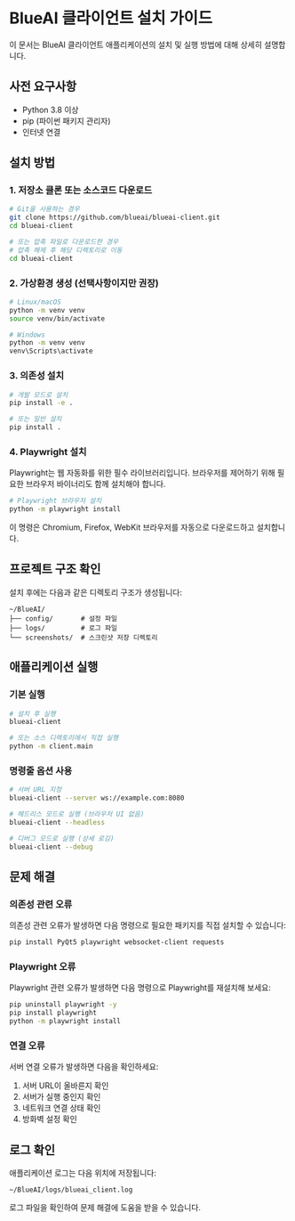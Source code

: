 # BlueAI 클라이언트 설치 가이드

이 문서는 BlueAI 클라이언트 애플리케이션의 설치 및 실행 방법에 대해 상세히 설명합니다.

## 사전 요구사항

- Python 3.8 이상
- pip (파이썬 패키지 관리자)
- 인터넷 연결

## 설치 방법

### 1. 저장소 클론 또는 소스코드 다운로드

```bash
# Git을 사용하는 경우
git clone https://github.com/blueai/blueai-client.git
cd blueai-client

# 또는 압축 파일로 다운로드한 경우
# 압축 해제 후 해당 디렉토리로 이동
cd blueai-client
```

### 2. 가상환경 생성 (선택사항이지만 권장)

```bash
# Linux/macOS
python -m venv venv
source venv/bin/activate

# Windows
python -m venv venv
venv\Scripts\activate
```

### 3. 의존성 설치

```bash
# 개발 모드로 설치
pip install -e .

# 또는 일반 설치
pip install .
```

### 4. Playwright 설치

Playwright는 웹 자동화를 위한 필수 라이브러리입니다. 
브라우저를 제어하기 위해 필요한 브라우저 바이너리도 함께 설치해야 합니다.

```bash
# Playwright 브라우저 설치
python -m playwright install
```

이 명령은 Chromium, Firefox, WebKit 브라우저를 자동으로 다운로드하고 설치합니다.

## 프로젝트 구조 확인

설치 후에는 다음과 같은 디렉토리 구조가 생성됩니다:

```
~/BlueAI/
├── config/       # 설정 파일
├── logs/         # 로그 파일
└── screenshots/  # 스크린샷 저장 디렉토리
```

## 애플리케이션 실행

### 기본 실행

```bash
# 설치 후 실행
blueai-client

# 또는 소스 디렉토리에서 직접 실행
python -m client.main
```

### 명령줄 옵션 사용

```bash
# 서버 URL 지정
blueai-client --server ws://example.com:8080

# 헤드리스 모드로 실행 (브라우저 UI 없음)
blueai-client --headless

# 디버그 모드로 실행 (상세 로깅)
blueai-client --debug
```

## 문제 해결

### 의존성 관련 오류

의존성 관련 오류가 발생하면 다음 명령으로 필요한 패키지를 직접 설치할 수 있습니다:

```bash
pip install PyQt5 playwright websocket-client requests
```

### Playwright 오류

Playwright 관련 오류가 발생하면 다음 명령으로 Playwright를 재설치해 보세요:

```bash
pip uninstall playwright -y
pip install playwright
python -m playwright install
```

### 연결 오류

서버 연결 오류가 발생하면 다음을 확인하세요:

1. 서버 URL이 올바른지 확인
2. 서버가 실행 중인지 확인
3. 네트워크 연결 상태 확인
4. 방화벽 설정 확인

## 로그 확인

애플리케이션 로그는 다음 위치에 저장됩니다:

```
~/BlueAI/logs/blueai_client.log
```

로그 파일을 확인하여 문제 해결에 도움을 받을 수 있습니다.